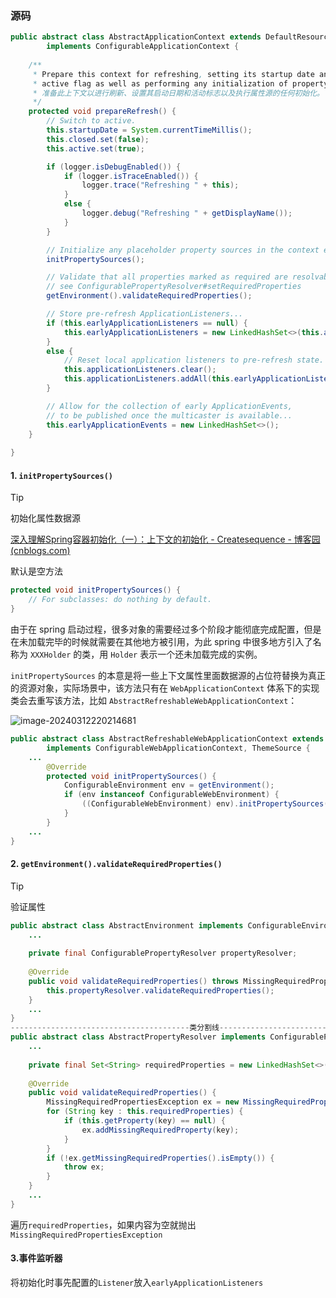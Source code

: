 ### 源码

```java
public abstract class AbstractApplicationContext extends DefaultResourceLoader
		implements ConfigurableApplicationContext {
    
    /**
	 * Prepare this context for refreshing, setting its startup date and
	 * active flag as well as performing any initialization of property sources.
	 * 准备此上下文以进行刷新、设置其启动日期和活动标志以及执行属性源的任何初始化。
	 */
	protected void prepareRefresh() {
		// Switch to active.
		this.startupDate = System.currentTimeMillis();
		this.closed.set(false);
		this.active.set(true);

		if (logger.isDebugEnabled()) {
			if (logger.isTraceEnabled()) {
				logger.trace("Refreshing " + this);
			}
			else {
				logger.debug("Refreshing " + getDisplayName());
			}
		}

		// Initialize any placeholder property sources in the context environment.
		initPropertySources();

		// Validate that all properties marked as required are resolvable:
		// see ConfigurablePropertyResolver#setRequiredProperties
		getEnvironment().validateRequiredProperties();

		// Store pre-refresh ApplicationListeners...
		if (this.earlyApplicationListeners == null) {
			this.earlyApplicationListeners = new LinkedHashSet<>(this.applicationListeners);
		}
		else {
			// Reset local application listeners to pre-refresh state.
			this.applicationListeners.clear();
			this.applicationListeners.addAll(this.earlyApplicationListeners);
		}

		// Allow for the collection of early ApplicationEvents,
		// to be published once the multicaster is available...
		this.earlyApplicationEvents = new LinkedHashSet<>();
	}
    
}
```

#### 1. `initPropertySources()`

> [!TIP]
>
> 初始化属性数据源
>
> [深入理解Spring容器初始化（一）：上下文的初始化 - Createsequence - 博客园 (cnblogs.com)](https://www.cnblogs.com/Createsequence/p/16585528.html)

默认是空方法
```java
protected void initPropertySources() {
    // For subclasses: do nothing by default.
}
```

由于在 spring 启动过程，很多对象的需要经过多个阶段才能彻底完成配置，但是在未加载完毕的时候就需要在其他地方被引用，为此 spring 中很多地方引入了名称为 `XXXHolder` 的类，用 `Holder` 表示一个还未加载完成的实例。

`initPropertySources` 的本意是将一些上下文属性里面数据源的占位符替换为真正的资源对象，实际场景中，该方法只有在 `WebApplicationContext` 体系下的实现类会去重写该方法，比如 `AbstractRefreshableWebApplicationContext`：

![image-20240312220214681](https://xmls-typora-pic.oss-cn-shanghai.aliyuncs.com/pic/image-20240312220214681.png)

```java
public abstract class AbstractRefreshableWebApplicationContext extends AbstractRefreshableConfigApplicationContext
		implements ConfigurableWebApplicationContext, ThemeSource {
    ...
        @Override
        protected void initPropertySources() {
            ConfigurableEnvironment env = getEnvironment();
            if (env instanceof ConfigurableWebEnvironment) {
                ((ConfigurableWebEnvironment) env).initPropertySources(this.servletContext, this.servletConfig);
            }
        }
    ...
}
```

#### 2. `getEnvironment().validateRequiredProperties()`

> [!TIP]
>
> 验证属性

```java
public abstract class AbstractEnvironment implements ConfigurableEnvironment {	
    ...
    
    private final ConfigurablePropertyResolver propertyResolver;
    
	@Override
	public void validateRequiredProperties() throws MissingRequiredPropertiesException {
		this.propertyResolver.validateRequiredProperties();
	}
    ...
}
----------------------------------------类分割线----------------------------------------
public abstract class AbstractPropertyResolver implements ConfigurablePropertyResolver {
    ...
    
    private final Set<String> requiredProperties = new LinkedHashSet<>();
    
    @Override
	public void validateRequiredProperties() {
		MissingRequiredPropertiesException ex = new MissingRequiredPropertiesException();
		for (String key : this.requiredProperties) {
			if (this.getProperty(key) == null) {
				ex.addMissingRequiredProperty(key);
			}
		}
		if (!ex.getMissingRequiredProperties().isEmpty()) {
			throw ex;
		}
	}
    ...
}

```

遍历`requiredProperties`，如果内容为空就抛出`MissingRequiredPropertiesException`

#### 3.事件监听器

将初始化时事先配置的`Listener`放入`earlyApplicationListeners`
